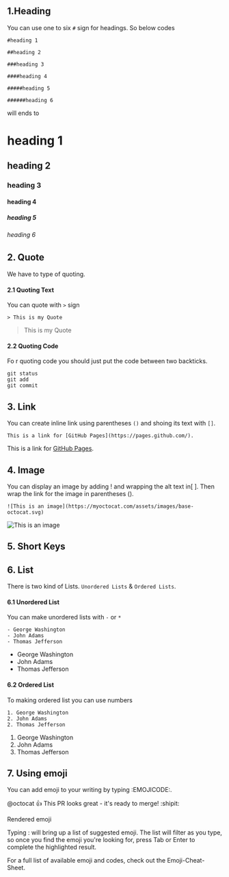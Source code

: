 ## 1.Heading
You can use one to six `#` sign for headings. So below codes

```
#heading 1

##heading 2

###heading 3

####heading 4

#####heading 5

######heading 6
```

will ends to 

# heading 1
## heading 2
### heading 3
#### heading 4
##### heading 5
###### heading 6

## 2. Quote
We have to type of quoting. 

#### 2.1 Quoting Text
You can quote with `>` sign

`> This is my Quote`

> This is my Quote

#### 2.2 Quoting Code
Fo r quoting code you should just put the code between two backticks.

```
git status
git add
git commit
```

## 3. Link
You can create inline link using parentheses `()`  and shoing its text with `[]`.

`This is a link for [GitHub Pages](https://pages.github.com/).`

This is a link for [GitHub Pages](https://pages.github.com/).

## 4. Image

You can display an image by adding ! and wrapping the alt text in[ ]. Then wrap the link for the image in parentheses ().

`![This is an image](https://myoctocat.com/assets/images/base-octocat.svg)`

![This is an image](https://encrypted-tbn0.gstatic.com/images?q=tbn:ANd9GcQ0BpUNOx1vq9D1SJ0c_ZftUovc7BGO0k6Ucg&usqp=CAU)

## 5. Short Keys

## 6. List
There is two kind of Lists. `Unordered Lists` & `Ordered Lists`.

#### 6.1 Unordered List
You can make unordered lists with `-` or `*`

```
- George Washington
- John Adams
- Thomas Jefferson
```

- George Washington
- John Adams
- Thomas Jefferson

#### 6.2 Ordered List
To making ordered list you can use numbers


```
1. George Washington
2. John Adams
2. Thomas Jefferson
```

1. George Washington
2. John Adams
2. Thomas Jefferson

## 7. Using emoji
You can add emoji to your writing by typing :EMOJICODE:.

@octocat :+1: This PR looks great - it's ready to merge! :shipit:

Rendered emoji

Typing : will bring up a list of suggested emoji. The list will filter as you type, so once you find the emoji you're looking for, press Tab or Enter to complete the highlighted result.

For a full list of available emoji and codes, check out the Emoji-Cheat-Sheet.








